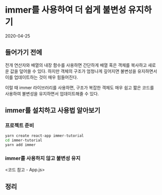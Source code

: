 # immer를 사용하여 더 쉽게 불변성 유지하기

2020-04-25

## 들어가기 전에

전개 연산자와 배열의 내장 함수를 사용하면 간단하게 배열 혹은 객체를 복사하고 새로운 값을 덮어쓸 수 있다. 하지만 객체의 구조가 엄청나게 깊어지면 불변성을 유지하면서 이를 업데이트하는 것이 매우 힘들어진다.

이럴 때 immer 라이브러리를 사용하면, 구조가 복잡한 객체도 매우 쉽고 짧은 코드를 사용하여 불변성을 유지하면서 업데이트해줄 수 있다.

## immer를 설치하고 사용법 알아보기

### 프로젝트 준비

```bash
yarn create react-app immer-tutorial
cd immer-tutorial
yarn add immer
```

### immer를 사용하지 않고 불변성 유지

<코드 참고 - App.js>

## 정리
